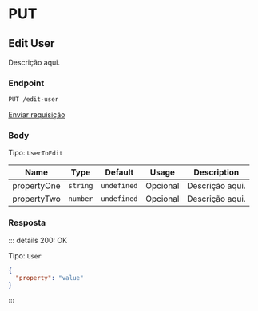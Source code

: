 # PUT

## Edit User

Descrição aqui.

### Endpoint

```sh
PUT /edit-user
```

[Enviar requisição](https://hopp.sh/r/RhtmRWywdrvY '/edit-user')

### Body

Tipo: `UserToEdit`

| Name        | Type     | Default     | Usage    | Description     |
| ----------- | -------- | ----------- | -------- | --------------- |
| propertyOne | `string` | `undefined` | Opcional | Descrição aqui. |
| propertyTwo | `number` | `undefined` | Opcional | Descrição aqui. |

### Resposta

::: details 200: OK

Tipo: `User`

```json
{
  "property": "value"
}
```

:::
